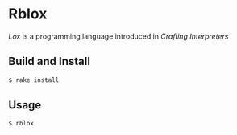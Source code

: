 # Rblox

_Lox_ is a programming language introduced in _Crafting Interpreters_

## Build and Install

```sh
$ rake install
```

## Usage

```sh
$ rblox
```
